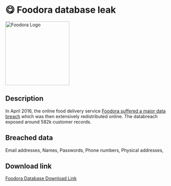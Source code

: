 # 😋 Foodora database leak

<img src="https://logos.haveibeenpwned.com/Foodora.png" alt="Foodora Logo" width="200" height="200">

## Description

In April 2016, the online food delivery service <a href="https://www.databreachtoday.com/delivery-hero-confirms-foodora-data-breach-a-14435" target="_blank" rel="noopener">Foodora suffered a major data breach</a> which was then extensively redistributed online. The databreach exposed around 582k customer records.

## Breached data

Email addresses, Names, Passwords, Phone numbers, Physical addresses,


## Download link

[Foodora Database Download Link](https://buzzheavier.com/fe8e571wee0g)
